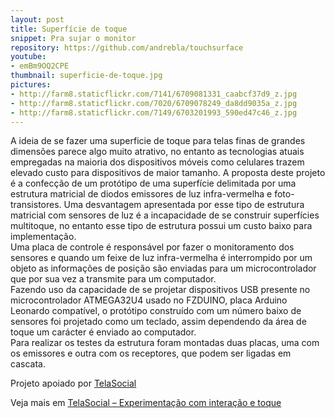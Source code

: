 ```yaml
---
layout: post
title: Superfície de toque
snippet: Pra sujar o monitor
repository: https://github.com/andrebla/touchsurface
youtube: 
- emBm9OQ2CPE
thumbnail: superficie-de-toque.jpg
pictures: 
- http://farm8.staticflickr.com/7141/6709081331_caabcf37d9_z.jpg
- http://farm8.staticflickr.com/7020/6709078249_da8dd9035a_z.jpg
- http://farm8.staticflickr.com/7149/6703201993_590ed47c46_z.jpg
---
```


A ideia de se fazer uma superficie de toque para telas finas de grandes dimensões 
parece algo muito atrativo, no entanto as tecnologias atuais empregadas na maioria 
dos dispositivos móveis como celulares trazem elevado custo para dispositivos de 
maior tamanho. A proposta deste projeto é a confecção de um protótipo de uma 
superfície delimitada por uma estrutura matricial de diodos emissores de luz 
infra-vermelha e foto-transistores. Uma desvantagem apresentada por esse tipo 
de estrutura matricial com sensores de luz é a incapacidade de se construir 
superfícies multitoque, no entanto esse tipo de estrutura possui um custo baixo 
para implementação.  
Uma placa de controle é responsável por fazer o monitoramento dos sensores e 
quando um feixe de luz infra-vermelha é interrompido por um objeto as 
informações de posição são enviadas para um microcontrolador que por sua 
vez a transmite para um computador.  
Fazendo uso da capacidade de se projetar dispositivos USB presente no 
microcontrolador ATMEGA32U4 usado no FZDUINO, placa Arduino Leonardo compatível, 
o protótipo construído com um número baixo de sensores foi projetado como um 
teclado, assim dependendo da área de toque um carácter é enviado ao computador.  
Para realizar os testes da estrutura foram montadas duas placas, uma com os 
emissores e outra com os receptores, que podem ser ligadas em cascata.


Projeto apoiado por [TelaSocial](http://telasocial.com/)


Veja mais em [TelaSocial – Experimentação com interação e toque](http://blog.telasocial.com/experimentacao-com-interacao-e-toque)